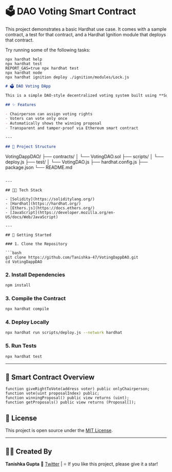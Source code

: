 # 🗳️ DAO Voting Smart Contract

This project demonstrates a basic Hardhat use case. It comes with a sample contract, a test for that contract, and a Hardhat Ignition module that deploys that contract.

Try running some of the following tasks:

```shell
npx hardhat help
npx hardhat test
REPORT_GAS=true npx hardhat test
npx hardhat node
npx hardhat ignition deploy ./ignition/modules/Lock.js
```


```markdown
# 🗳️ DAO Voting DApp

This is a simple DAO-style decentralized voting system built using **Solidity** and **Hardhat**. It allows the chairperson to give voting rights, and registered users can vote only once for a proposal. The proposal with the most votes wins.

## ✨ Features

- Chairperson can assign voting rights
- Voters can vote only once
- Automatically shows the winning proposal
- Transparent and tamper-proof via Ethereum smart contract

---

## 📁 Project Structure

```

VotingDappDAO/
├── contracts/
│   └── VotingDAO.sol
├── scripts/
│   └── deploy.js
├── test/
│   └── VotingDAO.js
├── hardhat.config.js
├── package.json
└── README.md

````

---

## 🧑‍💻 Tech Stack

- [Solidity](https://soliditylang.org/)
- [Hardhat](https://hardhat.org/)
- [Ethers.js](https://docs.ethers.org/)
- [JavaScript](https://developer.mozilla.org/en-US/docs/Web/JavaScript)

---

## 🚀 Getting Started

### 1. Clone the Repository

```bash
git clone https://github.com/Tanishka-47/VotingDappDAO.git
cd VotingDappDAO
````

### 2. Install Dependencies

```bash
npm install
```

### 3. Compile the Contract

```bash
npx hardhat compile
```

### 4. Deploy Locally

```bash
npx hardhat run scripts/deploy.js --network hardhat
```

### 5. Run Tests

```bash
npx hardhat test
```

---

## 📌 Smart Contract Overview

```solidity
function giveRightToVote(address voter) public onlyChairperson;
function vote(uint proposalIndex) public;
function winningProposal() public view returns (uint);
function getProposals() public view returns (Proposal[]);
```

## 📄 License

This project is open source under the [MIT License](LICENSE).

---

## 🙋‍♀️ Created By

**Tanishka Gupta**
🔗 [Twitter](https://x.com/TechNishka47) | 
⭐ If you like this project, please give it a star!

```
